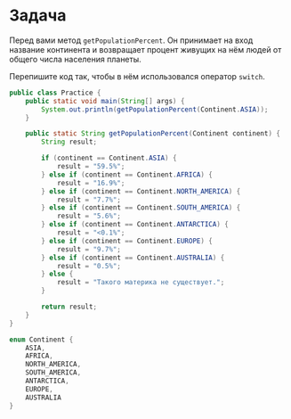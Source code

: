 # Задача

Перед вами метод `getPopulationPercent`. Он принимает на вход название континента и возвращает процент живущих на нём
людей от общего числа населения планеты.

Перепишите код так, чтобы в нём использовался оператор `switch`.

```java
public class Practice {
    public static void main(String[] args) {
        System.out.println(getPopulationPercent(Continent.ASIA));
    }

    public static String getPopulationPercent(Continent continent) {
        String result;

        if (continent == Continent.ASIA) {
            result = "59.5%";
        } else if (continent == Continent.AFRICA) {
            result = "16.9%";
        } else if (continent == Continent.NORTH_AMERICA) {
            result = "7.7%";
        } else if (continent == Continent.SOUTH_AMERICA) {
            result = "5.6%";
        } else if (continent == Continent.ANTARCTICA) {
            result = "<0.1%";
        } else if (continent == Continent.EUROPE) {
            result = "9.7%";
        } else if (continent == Continent.AUSTRALIA) {
            result = "0.5%";
        } else {
            result = "Такого материка не существует.";
        }

        return result;
    }
}

enum Continent {
    ASIA,
    AFRICA,
    NORTH_AMERICA,
    SOUTH_AMERICA,
    ANTARCTICA,
    EUROPE,
    AUSTRALIA
}
```